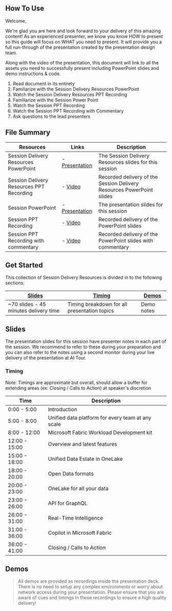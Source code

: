 ## How To Use

Welcome,

We're glad you are here and look forward to your delivery of this amazing content! As an experienced presenter, we know you know HOW to present so this guide will focus on WHAT you need to present. It will provide you a full run-through of the presentation created by the presentation design team. 

Along with the video of the presentation, this document will link to all the assets you need to successfully present including PowerPoint slides and demo instructions &
code.

1.  Read document in its entirety
2.  Familiarize with the Session Delivery Resources PowerPoint
3.  Watch the Session Delivery Resources PPT Recording
4.  Familiarize with the Session Power Point
5.  Watch the Session PPT Recording  
6.  Watch the Session PPT Recording with Commentary 
7.  Ask questions to the lead presenters

## File Summary

| Resources          | Links                            | Description |
|-------------------|----------------------------------|-------------------|
| Session Delivery Resources PowerPoint | - [Presentation](https://aka.ms/AArtsvr) | The Session Delivery Resources slides for this session|
| Session Delivery Resources PPT Recording | - [Video](https://aka.ms/AArth1w) | Recorded delivery of the Session Delivery Resources PowerPoint slides |
| Session PowerPoint        | - [Presentation](https://aka.ms/AArpon1) | The presentation slides for this session |
| Session PPT Recording     | - [Video](https://aka.ms/AArsifa) |  Recorded delivery of the PowerPoint slides |
| Session PPT Recording with commentary   | - [Video](https://aka.ms/AArsif9) |  Recorded delivery of the PowerPoint slides with commentary |


## Get Started

This collection of Session Delivery Resources is divided in to the following sections:

| [Slides](#slides) | [Timing](#timing) | [Demos](#demos) | 
|-------------------|---------------------------|--------------------------------------
| ~70 slides - 45 minutes delivery time | Timing breakdown for all presentation topics | Demo notes

## Slides

The presentation slides for this session have presenter notes in each part of the session.  We recommend to refer to these during your preparation and you can also refer to the notes using a second monitor during your live delivery of the presentation at AI Tour.

### Timing

Note: Timings are approximate but overall, should allow a buffer for extending areas (ex: Closing / Calls to Action) at speaker's discretion

| Time        | Description 
--------------|-------------
0:00 - 5:00   | Introduction 
5:00 - 8:00  | Unified data platform for every team at any scale
8:00 - 12:00 | Microsoft Fabric Workload Development kit 
12:00 - 15:00 | Overview and latest features 
15:00 - 18:00 | Unified Data Estate in OneLake 
18:00 - 20:00 | Open Data formats
20:00 - 23:00 | OneLake for all your data 
23:00 - 26:00 | API for GraphQL 
26:00 - 31:00 | Real-Time Intelligence 
31:00 - 36:00 | Copilot in Microsoft Fabric 
36:00 - 41:00 | Closing / Calls to Action 


## Demos

> All demos are provided as recordings inside the presentation deck. There is no need to setup any complex environments or worry about network access during your presentation.  Please ensure that you are aware of cues and timings in these recordings to ensure a high quality delivery!

